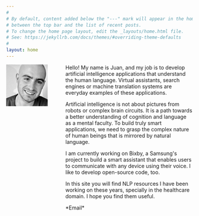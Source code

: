 ```yaml
---
#
# By default, content added below the "---" mark will appear in the home page
# between the top bar and the list of recent posts.
# To change the home page layout, edit the _layouts/home.html file.
# See: https://jekyllrb.com/docs/themes/#overriding-theme-defaults
#
layout: home
---
```



<img src = 'assets/juan-photo.png' style="float:left;width:7rem;"/>

<p style="margin-left:160px;">
Hello! My name is Juan, and my job is to develop artificial intelligence applications that understand the human language. Virtual assistants, search engines or machine translation systems are everyday examples of these applications.
</p>

<p style="margin-left:160px;">
Artificial intelligence is not about pictures from robots or complex brain circuits. It is a path towards a better understanding of cognition and language as a mental faculty. To build truly smart applications, we need to grasp the complex nature of human beings that is mirrored by natural language.
</p>

<p style="margin-left:160px;">
I am currently working on Bixby, a Samsung's project to build a smart assistant that enables users to communicate with any device using their voice. I like to develop open-source code, too.
</p>

<p style="margin-left:160px;">
In this site you will find NLP resources I have been working on these years, specially in the healthcare domain. I hope you find them useful.
</p>

<p style="margin-left:160px;">
*Email*
</p>